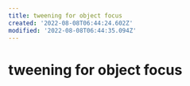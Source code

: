 ```yaml
---
title: tweening for object focus
created: '2022-08-08T06:44:24.602Z'
modified: '2022-08-08T06:44:35.094Z'
---
```


# tweening for object focus
